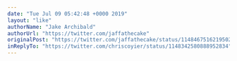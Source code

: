 ```yaml
---
date: "Tue Jul 09 05:42:48 +0000 2019"
layout: "like"
authorName: "Jake Archibald"
authorUrl: "https://twitter.com/jaffathecake"
originalPost: "https://twitter.com/jaffathecake/status/1148467516219502592"
inReplyTo: "https://twitter.com/chriscoyier/status/1148342580888952834"
---
```

